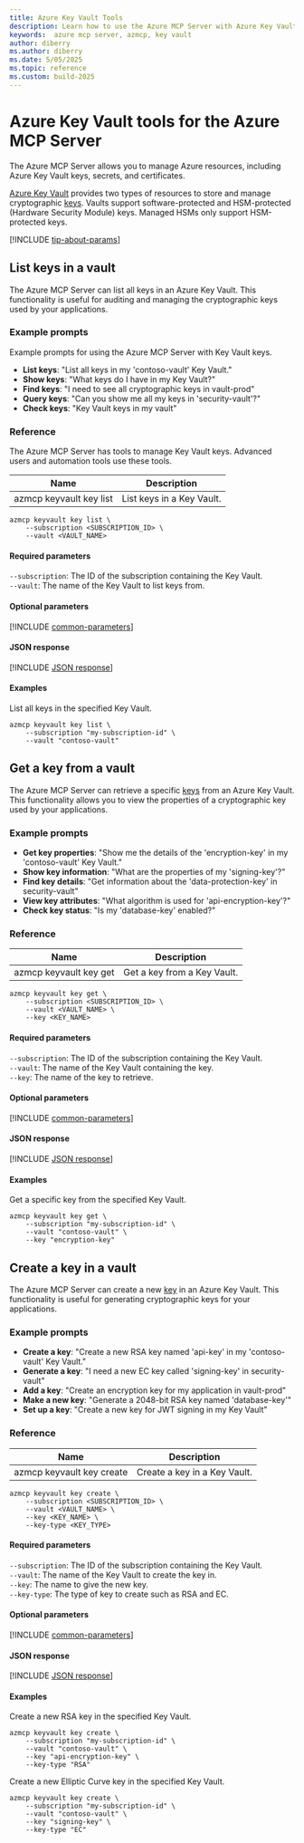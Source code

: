 ```yaml
---
title: Azure Key Vault Tools
description: Learn how to use the Azure MCP Server with Azure Key Vault.
keywords:  azure mcp server, azmcp, key vault
author: diberry
ms.author: diberry
ms.date: 5/05/2025
ms.topic: reference
ms.custom: build-2025
---
```


# Azure Key Vault tools for the Azure MCP Server

The Azure MCP Server allows you to manage Azure resources, including Azure Key Vault keys, secrets, and certificates.

[Azure Key Vault](/azure/key-vault/keys/) provides two types of resources to store and manage cryptographic [keys](/azure/key-vault/keys/about-keys-details). Vaults support software-protected and HSM-protected (Hardware Security Module) keys. Managed HSMs only support HSM-protected keys.

[!INCLUDE [tip-about-params](../includes/tools/parameter-consideration.md)]

## List keys in a vault

The Azure MCP Server can list all keys in an Azure Key Vault. This functionality is useful for auditing and managing the cryptographic keys used by your applications.

### Example prompts

Example prompts for using the Azure MCP Server with Key Vault keys.

- **List keys**: "List all keys in my 'contoso-vault' Key Vault."
- **Show keys**: "What keys do I have in my Key Vault?"
- **Find keys**: "I need to see all cryptographic keys in vault-prod"
- **Query keys**: "Can you show me all my keys in 'security-vault'?"
- **Check keys**: "Key Vault keys in my vault"

### Reference

The Azure MCP Server has tools to manage Key Vault keys. Advanced users and automation tools use these tools.

| Name            | Description               |
|-----------------|--------------------------|
| azmcp keyvault key list | List keys in a Key Vault.|

```console
azmcp keyvault key list \
    --subscription <SUBSCRIPTION_ID> \
    --vault <VAULT_NAME>
```

#### Required parameters

`--subscription`: The ID of the subscription containing the Key Vault.<br>
`--vault`: The name of the Key Vault to list keys from.
 
#### Optional parameters

[!INCLUDE [common-parameters](../includes/tools/common-parameters.md)]

#### JSON response

[!INCLUDE [JSON response](../includes/tools/response-format.md)]

#### Examples

List all keys in the specified Key Vault.

```console
azmcp keyvault key list \
    --subscription "my-subscription-id" \
    --vault "contoso-vault"
```

## Get a key from a vault

The Azure MCP Server can retrieve a specific [keys](/azure/key-vault/keys/about-keys-details) from an Azure Key Vault. This functionality allows you to view the properties of a cryptographic key used by your applications.

### Example prompts

- **Get key properties**: "Show me the details of the 'encryption-key' in my 'contoso-vault' Key Vault."
- **Show key information**: "What are the properties of my 'signing-key'?"
- **Find key details**: "Get information about the 'data-protection-key' in security-vault"
- **View key attributes**: "What algorithm is used for 'api-encryption-key'?"
- **Check key status**: "Is my 'database-key' enabled?"

### Reference

| Name            | Description               |
|-----------------|--------------------------|
| azmcp keyvault key get | Get a key from a Key Vault.|

```console
azmcp keyvault key get \
    --subscription <SUBSCRIPTION_ID> \
    --vault <VAULT_NAME> \
    --key <KEY_NAME>
```

#### Required parameters

`--subscription`: The ID of the subscription containing the Key Vault.<br>
`--vault`: The name of the Key Vault containing the key.<br>
`--key`: The name of the key to retrieve.

#### Optional parameters

[!INCLUDE [common-parameters](../includes/tools/common-parameters.md)]

#### JSON response

[!INCLUDE [JSON response](../includes/tools/response-format.md)]

#### Examples

Get a specific key from the specified Key Vault.

```console
azmcp keyvault key get \
    --subscription "my-subscription-id" \
    --vault "contoso-vault" \
    --key "encryption-key"
```

## Create a key in a vault

The Azure MCP Server can create a new [key](/azure/key-vault/keys/about-keys-details) in an Azure Key Vault. This functionality is useful for generating cryptographic keys for your applications.

### Example prompts

- **Create a key**: "Create a new RSA key named 'api-key' in my 'contoso-vault' Key Vault."
- **Generate a key**: "I need a new EC key called 'signing-key' in security-vault"
- **Add a key**: "Create an encryption key for my application in vault-prod"
- **Make a new key**: "Generate a 2048-bit RSA key named 'database-key'"
- **Set up a key**: "Create a new key for JWT signing in my Key Vault"

### Reference

| Name            | Description               |
|-----------------|--------------------------|
| azmcp keyvault key create | Create a key in a Key Vault.|

```console
azmcp keyvault key create \
    --subscription <SUBSCRIPTION_ID> \
    --vault <VAULT_NAME> \
    --key <KEY_NAME> \
    --key-type <KEY_TYPE>
```

#### Required parameters

`--subscription`: The ID of the subscription containing the Key Vault.<br>
`--vault`: The name of the Key Vault to create the key in.<br>
`--key`: The name to give the new key.<br>
`--key-type`: The type of key to create such as RSA and EC.

#### Optional parameters

[!INCLUDE [common-parameters](../includes/tools/common-parameters.md)]

#### JSON response

[!INCLUDE [JSON response](../includes/tools/response-format.md)]

#### Examples

Create a new RSA key in the specified Key Vault.

```console
azmcp keyvault key create \
    --subscription "my-subscription-id" \
    --vault "contoso-vault" \
    --key "api-encryption-key" \
    --key-type "RSA"
```

Create a new Elliptic Curve key in the specified Key Vault.

```console
azmcp keyvault key create \
    --subscription "my-subscription-id" \
    --vault "contoso-vault" \
    --key "signing-key" \
    --key-type "EC"

